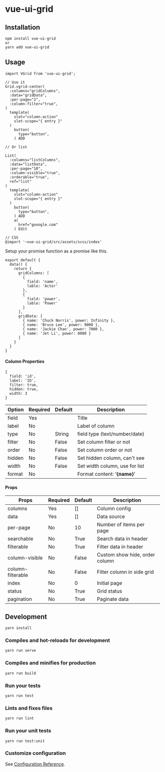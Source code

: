 # vue-ui-grid

## Installation
```
npm install vue-ui-grid
or
yarn add vue-ui-grid
```

## Usage
```
import VGrid from 'vue-ui-grid';

// Use it
Grid.vgrid-center(
  :columns="gridColumns",
  :data="gridData",
  :per-page="2",
  :column-filter="true",
)
  template(
    slot="column-action"
    slot-scope="{ entry }"
  )
    button(
      type="button",
    ) ADD

// Or list

List(
  :columns="listColumns",
  :data="listData",
  :per-page="10",
  :column-visible="true",
  :orderable="true",
  ref="list"
)
  template(
    slot="column-action"
    slot-scope="{ entry }"
  )
    button(
      type="button",
    ) ADD
    a(
      href="gooogle.com"
    ) Edit

// CSS
@import '~vue-ui-grid/src/assets/scss/index'
```

Setup your promise function as a promise like this.
```
export default {
  data() {
    return {
      gridColumns: [
        {
          field: 'name',
          lable: 'Actor'
        },
        {
          field: 'power',
          lable: 'Power'
        }
      ],
      gridData: [
        { name: 'Chuck Norris', power: Infinity },
        { name: 'Bruce Lee', power: 9000 },
        { name: 'Jackie Chan', power: 7000 },
        { name: 'Jet Li', power: 8000 }
      ]
    }
  }
}
```

#### Column Properties
```
{
  field: 'id',
  label: 'ID',
  filter: true,
  hidden: true,
  width: 3
}
```
| Option      | Required    | Default     | Description                    |
| ----------- | ----------- | ----------- | ------------------------------ |
| field       | Yes         |             | Title                          |
| label       | No          |             | Label of column                |
| type        | No          | String      | field type (text/number/date)  |
| filter      | No          | False       | Set column filter or not       |
| order       | No          | False       | Set column order or not        |
| hidden      | No          | False       | Set hidden column, can't see   |
| width       | No          | False       | Set width column, use for list |
| format      | No          |             | Format content: '<strong>{name}</strong>' |

#### Props
| Props          | Required    | Default     | Description                    |
| -------------- | ----------- | ----------- | ------------------------------ |
| columns        | Yes         | []          | Column config                  |
| data           | Yes         | []          | Data source                    |
| per-page       | No          | 10          | Number of items per page       |
| searchable     | No          | True        | Search data in header          |
| filterable     | No          | True        | Filter data in header          |
| column-visible | No          | False       | Custom show hide, order column |
| column-filterable | No       | False       | Filter column in side grid     |
| index          | No          | 0           | Initial page                   |
| status         | No          | True        | Grid status                    |
| pagination     | No          | True        | Paginate data                  |

## Development
```
yarn install
```

### Compiles and hot-reloads for development
```
yarn run serve
```

### Compiles and minifies for production
```
yarn run build
```

### Run your tests
```
yarn run test
```

### Lints and fixes files
```
yarn run lint
```

### Run your unit tests
```
yarn run test:unit
```

### Customize configuration
See [Configuration Reference](https://cli.vuejs.org/config/).
